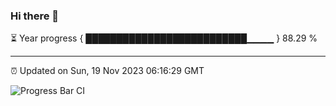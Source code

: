 ### Hi there 👋

⏳ Year progress { ██████████████████████████▁▁▁▁ } 88.29 %

---

⏰ Updated on Sun, 19 Nov 2023 06:16:29 GMT

![Progress Bar CI](https://github.com/liununu/liununu/workflows/Progress%20Bar%20CI/badge.svg)
